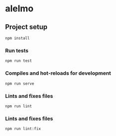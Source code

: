 # alelmo

## Project setup
```
npm install
```

### Run tests
```
npm run test
```

### Compiles and hot-reloads for development
```
npm run serve
```

### Lints and fixes files
```
npm run lint
```

### Lints and fixes files
```
npm run lint:fix
```
